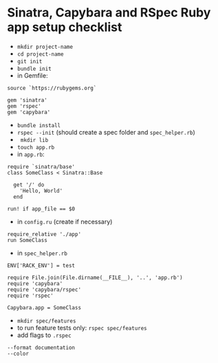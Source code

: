 # Sinatra, Capybara and RSpec Ruby app setup checklist

- `mkdir project-name`  
- `cd project-name`  
- `git init`  
- `bundle init`  
- in Gemfile: 

```
source `https://rubygems.org`  

gem 'sinatra'
gem 'rspec'
gem 'capybara'
```

- `bundle install`  
-  `rspec --init`  (should create a spec folder and `spec_helper.rb`)  
- ` mkdir lib`  
- `touch app.rb`  
- in `app.rb`:  

```
require `sinatra/base'  
class SomeClass < Sinatra::Base

  get '/' do
    'Hello, World'
  end

run! if app_file == $0
```

- in `config.ru` (create if necessary)  

```
require_relative './app'
run SomeClass
```

- in `spec_helper.rb` 

```
ENV['RACK_ENV'] = test

require File.join(File.dirname(__FILE__), '..', 'app.rb')
require 'capybara'
require 'capybara/rspec'
require 'rspec'

Capybara.app = SomeClass
```

- `mkdir spec/features`  
- to run feature tests only: `rspec spec/features`  
- add flags to `.rspec`  

```
--format documentation
--color
```